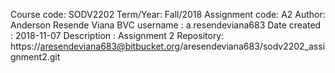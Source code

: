 Course code: SODV2202
Term/Year: Fall/2018
Assignment code: A2
Author: Anderson Resende Viana
BVC username : a.resendeviana683
Date created : 2018-11-07
Description : Assignment 2
Repository: https://aresendeviana683@bitbucket.org/aresendeviana683/sodv2202_assignment2.git